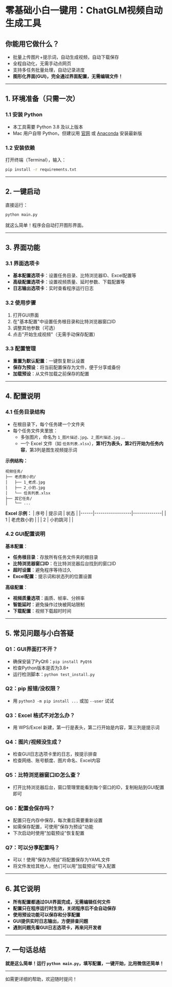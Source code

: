 # 零基础小白一键用：ChatGLM视频自动生成工具

## 你能用它做什么？

- 批量上传图片+提示词，自动生成视频，自动下载保存
- 全程自动化，无需手动点网页
- 支持多任务批量处理，自动记录进度
- **图形化界面(GUI)，完全通过界面配置，无需编辑文件！**

---

## 1. 环境准备（只需一次）

### 1.1 安装 Python

- 本工具需要 Python 3.8 及以上版本
- Mac 用户自带 Python，但建议用 [官网](https://www.python.org/downloads/) 或 [Anaconda](https://www.anaconda.com/) 安装最新版

### 1.2 安装依赖

打开终端（Terminal），输入：

```bash
pip install -r requirements.txt
```

---

## 2. 一键启动

直接运行：

```bash
python main.py
```

就这么简单！程序会自动打开图形界面。

---

## 3. 界面功能

### 3.1 界面选项卡

- **基本配置选项卡**：设置任务目录、比特浏览器ID、Excel配置等
- **高级配置选项卡**：设置视频质量、延时参数、下载配置等
- **日志输出选项卡**：实时查看程序运行日志

### 3.2 使用步骤

1. 打开GUI界面
2. 在"基本配置"中设置任务根目录和比特浏览器窗口ID
3. 调整其他参数（可选）
4. 点击"开始生成视频"（无需手动保存配置）

### 3.3 配置管理

- **重置为默认配置**：一键恢复默认设置
- **保存为预设**：将当前配置保存为文件，便于分享或备份
- **加载预设**：从文件加载之前保存的配置

---

## 4. 配置说明

### 4.1 任务目录结构

- 在根目录下，每个任务建一个文件夹
- 每个任务文件夹里放：
  - 多张图片，命名为 `1_图片描述.jpg`、`2_图片描述.jpg` ...
  - 一个 Excel 文件（如 `任务列表.xlsx`），**第1行为表头，第2行开始为任务内容**，第3列是图生视频提示词

**示例结构：**
```
视频任务/
├── 老虎救小豹/
│   ├── 1_老虎.jpg
│   ├── 2_小豹.jpg
│   └── 任务列表.xlsx
├── 其它任务/
│   └── ...
```

**Excel 示例：**
| 序号 | 提示词           | 状态         |
|------|------------------|--------------|
| 1    | 老虎救小豹       |              |
| 2    | 小豹跳河         |              |

### 4.2 GUI配置说明

**基本配置**：
- **任务根目录**：存放所有任务文件夹的根目录
- **比特浏览器窗口ID**：在比特浏览器后台找到的窗口ID
- **超时设置**：避免程序等待过久
- **Excel配置**：提示词和状态列的位置设置

**高级配置**：
- **视频质量选项**：画质、帧率、分辨率
- **智能延时**：避免操作过快被网站限制
- **下载配置**：视频下载超时时间

---

## 5. 常见问题与小白答疑

### Q1：GUI界面打不开？
- 确保安装了PyQt6：`pip install PyQt6`
- 检查Python版本是否为3.8+
- 运行检测脚本：`python test_install.py`

### Q2：pip 报错/没权限？
- 用 `python3 -m pip install ...` 或加 `--user` 试试

### Q3：Excel 格式不对怎么办？
- 用 WPS/Excel 新建，第一行是表头，第二行开始是内容，第三列是提示词

### Q4：图片/视频没生成？
- 检查GUI日志选项卡里的日志，按提示排查
- 检查网络、账号额度、图片命名、Excel内容

### Q5：比特浏览器窗口ID怎么查？
- 打开比特浏览器后台，窗口管理里能看到每个窗口的ID，复制粘贴到GUI配置即可

### Q6：配置会保存吗？
- 配置只在内存中保存，每次重启需要重新设置
- 如需保存配置，可使用"保存为预设"功能
- 下次启动时使用"加载预设"恢复配置

### Q7：可以分享配置吗？
- 可以！使用"保存为预设"将配置保存为YAML文件
- 将文件发给其他人，他们可以用"加载预设"导入配置

---

## 6. 其它说明

- **所有配置都通过GUI界面完成，无需编辑任何文件**
- **配置只在程序运行时生效，关闭程序后不会自动保存**
- **使用预设功能可以保存和分享配置**
- **GUI提供实时日志输出，方便排查问题**
- **遇到问题先看GUI日志选项卡，再来问开发者**

---

## 7. 一句话总结

**就是这么简单！运行 `python main.py`，填写配置，一键开始，比用微信还简单！**

---

如需更详细的帮助，欢迎随时提问！ 